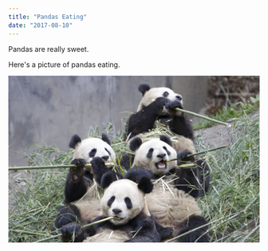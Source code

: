 ```yaml
---
title: "Pandas Eating"
date: "2017-08-10"
---
```


Pandas are really sweet.

Here's a picture of pandas eating.

![Panda Group Eating Bamboo](panda-group-eating-bamboo.jpg "Panda Group Eating Bamboo")
